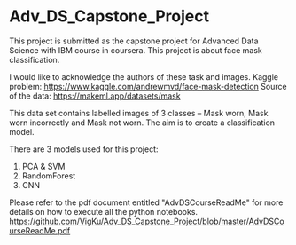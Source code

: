 # Adv_DS_Capstone_Project


This project is submitted as the capstone project for Advanced Data Science with IBM course in coursera. 
This project is about face mask classification.

I would like to acknowledge the authors of these task and images.
Kaggle problem: https://www.kaggle.com/andrewmvd/face-mask-detection
Source of the data: https://makeml.app/datasets/mask

This data set contains labelled images of 3 classes – Mask worn, Mask worn incorrectly and Mask not worn. 
The aim is to create a classification model.

There are 3 models used for this project:
  1) PCA & SVM
  2) RandomForest
  3) CNN
  
 Please refer to the pdf document entitled "AdvDSCourseReadMe" for more details on how to execute all the python notebooks.
 https://github.com/VigKu/Adv_DS_Capstone_Project/blob/master/AdvDSCourseReadMe.pdf
